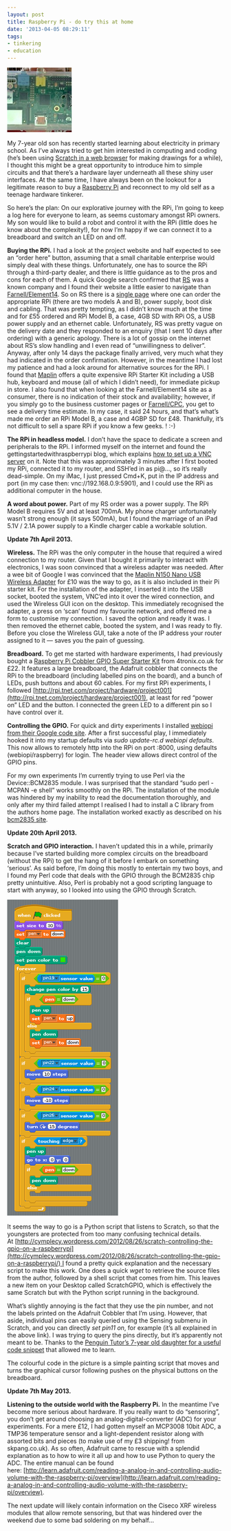 ```yaml
---
layout: post
title: Raspberry Pi - do try this at home
date: '2013-04-05 08:29:11'
tags:
- tinkering
- education
---
```



![RPi](/content/images/2015/09/RPi-150x150.jpg)

My 7-year old son has recently started learning about electricity in primary school. As I’ve always tried to get him interested in computing and coding (he’s been using [Scratch in a web browser](http://snap.berkeley.edu/) for making drawings for a while), I thought this might be a great opportunity to introduce him to simple circuits and that there’s a hardware layer underneath all these shiny user interfaces. At the same time, I have always been on the lookout for a legitimate reason to buy a [Raspberry Pi](http://www.raspberrypi.org) and reconnect to my old self as a teenage hardware tinkerer.

So here’s the plan: On our explorative journey with the RPi, I’m going to keep a log here for everyone to learn, as seems customary amongst RPi owners. My son would like to build a robot and control it with the RPi (little does he know about the complexity!), for now I’m happy if we can connect it to a breadboard and switch an LED on and off.

**Buying the RPi.** I had a look at the project website and half expected to see an “order here” button, assuming that a small charitable enterprise would simply deal with these things. Unfortunately, one has to source the RPi through a third-party dealer, and there is little guidance as to the pros and cons for each of them. A quick Google search confirmed that [RS](http://uk.rs-online.com/web/generalDisplay.html?id=raspberrypi) was a known company and I found their website a little easier to navigate than [Farnell/Element14](http://www.element14.com/community/groups/raspberry-pi). So on RS there is a [single page](http://raspberrypi.rsdelivers.com/default.aspx?cl=1) where one can order the appropriate RPi (there are two models A and B), power supply, boot disk and cabling. That was pretty tempting, as I didn’t know much at the time and for £55 ordered and RPi Model B, a case, 4GB SD with RPi OS, a USB power supply and an ethernet cable. Unfortunately, RS was pretty vague on the delivery date and they responded to an enquiry (that I sent 10 days after ordering) with a generic apology. There is a lot of gossip on the internet about RS’s slow handling and I even read of “unwillingness to deliver”. Anyway, after only 14 days the package finally arrived, very much what they had indicated in the order confirmation. However, in the meantime I had lost my patience and had a look around for alternative sources for the RPi. I found that [Maplin](http://www.google.co.uk/aclk?sa=l&ai=CO-nCTpJeUfPXLYT_-gbM84DgBa3ugZUDrdf721TG19yCkgEIABABILlUKAJQ4q2zzwJgu76ug9AKoAGDkMfZA8gBAakC04MP2KaHuT6qBCJP0D9iFe2Gm-j85wHC4kHI0EFATWGF1QwMQu4uwQzErlzCgAWQToAH5e-4Jg&sig=AOD64_0Wttt68kcm8pZhCuYB7WIXYZA9vw&ved=0CDEQ0Qw&adurl=http://www.maplin.co.uk/raspberry-piandreg-board-and-starter-kit-652805%3F_%24ja%3Dkw:maplin%2Braspberry%2Bpi%7Ccgn:Product%257c%257cElectronic%2Bkits%257c%257cMaplin%2Braspberry%2Bpi%2Bkit%257c%257cR45pi%7Ccgid:5107683029%7Ctsid:45627%7Ccn:Leisure%257c%257cProduct%7Ccid:112182629%7Clid:39197289414%7Cmt:Exact%7Cnw:search%7Ccrid:22669311389) offers a quite expensive RPi Starter Kit including a USB hub, keyboard and mouse (all of which I didn’t need), for immediate pickup in store. I also found that when looking at the Farnell/Element14 site as a consumer, there is no indication of their stock and availability; however, if you simply go to the business customer pages or [Farnell/CPC](http://cpc.farnell.com/jsp/bespoke/bespoke2.jsp?bespokepage=cpc/en_CC/special_offers/bargains/part_detail/RPi_lp2.jsp&CMP=HP_RPi), you get to see a delivery time estimate. In my case, it said 24 hours, and that’s what’s made me order an RPi Model B, a case and 4GBP SD for £48. Thankfully, it’s not difficult to sell a spare RPi if you know a few geeks. ! :-)

**The RPi in headless model.** I don’t have the space to dedicate a screen and peripherals to the RPi. I informed myself on the internet and found the gettingstartedwithraspberrypi blog, which explains [how to set up a VNC server](http://gettingstartedwithraspberrypi.tumblr.com/post/24142374137/setting-up-a-vnc-server) on it. Note that this was approximately 3 minutes after I first booted my RPi, connected it to my router, and SSH’ed in as pi@…, so it’s really dead-simple. On my iMac, I just pressed Cmd+K, put in the IP address and port (in my case then: vnc://192.168.0.9:5901), and I could use the RPi as additional computer in the house.

**A word about power.** Part of my RS order was a power supply. The RPi Model B requires 5V and at least 700mA. My phone charger unfortunately wasn’t strong enough (it says 500mA), but I found the marriage of an iPad 5.1V / 2.1A power supply to a Kindle charger cable a workable solution.

**Update 7th April 2013.**

**Wireless.** The RPi was the only computer in the house that required a wired connection to my router. Given that I bought it primarily to interact with electronics, I was soon convinced that a wireless adapter was needed. After a wee bit of Google I was convinced that the [Maplin N150 Nano USB Wireless Adapter](http://www.maplin.co.uk/n150-nano-usb-wireless-adapter-681507) for £10 was the way to go, as it is also included in their Pi starter kit. For the installation of the adapter, I inserted it into the USB socket, booted the system, VNC’ed into it over the wired connection, and used the Wireless GUI icon on the desktop. This immediately recognised the adapter, a press on ‘scan’ found my favourite network, and offered me a form to customise my connection. I saved the option and ready it was. I then removed the ethernet cable, booted the system, and I was ready to fly. Before you close the Wireless GUI, take a note of the IP address your router assigned to it — saves you the pain of guessing.

**Breadboard.** To get me started with hardware experiments, I had previously bought a [Raspberry Pi Cobbler GPIO Super Starter Kit](http://www.ebay.co.uk/itm/Raspberry-Pi-Cobbler-GPIO-Super-Starter-Kit-Breadboard-Cable-LEDs-Switches-/181071750824?) from 4tronix.co.uk for £22. It features a large breadboard, the Adafruit cobbler that connects the RPi to the breadboard (including labelled pins on the board), and a bunch of LEDs, push buttons and about 60 cables. For my first RPi experiments, I followed [http://rpi.tnet.com/project/hardware/project001](http://rpi.tnet.com/project/hardware/project001), at least for red “power on” LED and the button. I connected the green LED to a different pin so I have control over it.

**Controlling the GPIO.** For quick and dirty experiments I installed [webiopi from their Google code site](http://code.google.com/p/webiopi/wiki/INSTALL). After a first successful play, I immediately hooked it into my startup defaults via *sudo update-rc.d webiopi defaults*. This now allows to remotely http into the RPi on port :8000, using defaults (webiopi/raspberry) for login. The header view allows direct control of the GPIO pins.

For my own experiments I’m currently trying to use Perl via the Device::BCM2835 module. I was surprised that the standard “sudo perl -MCPAN -e shell” works smoothly on the RPi. The installation of the module was hindered by my inability to read the documentation thoroughly, and only after my third failed attempt I realised I had to install a C library from the authors home page. The installation worked exactly as described on his [bcm2835 site](http://www.airspayce.com/mikem/bcm2835/).

**Update 20th April 2013.**

**Scratch and GPIO interaction.** I haven’t updated this in a while, primarily because I’ve started building more complex circuits on the breadboard (without the RPi) to get the hang of it before I embark on something ‘serious’. As said before, I’m doing this mostly to entertain my two boys, and I found my Perl code that deals with the GPIO through the BCM2835 chip pretty unintuitive. Also, Perl is probably not a good scripting language to start with anyway, so I looked into using the GPIO through Scratch.

![](/content/images/2015/09/scratch_code.png)

It seems the way to go is a Python script that listens to Scratch, so that the youngsters are protected from too many confusing technical details. At [http://cymplecy.wordpress.com/2012/08/26/scratch-controlling-the-gpio-on-a-raspberrypi](http://cymplecy.wordpress.com/2012/08/26/scratch-controlling-the-gpio-on-a-raspberrypi/) I found a pretty quick explanation and the necessary script to make this work. One does a quick *wget* to retrieve the source files from the author, followed by a shell script that comes from him. This leaves a new item on your Desktop called ScratchGPIO, which is effectively the same Scratch but with the Python script running in the background.

What’s slightly annoying is the fact that they use the pin number, and not the labels printed on the Adafruit Cobbler that I’m using. However, that aside, individual pins can easily queried using the Sensing submenu in Scratch, and you can directly *set pin11 on*, for example (it’s all explained in the above link). I was trying to query the pins directly, but it’s apparently not meant to be. Thanks to the [Penguin Tutor’s 7-year old daughter for a useful code snippet](http://www.penguintutor.com/electronics/bee) that allowed me to learn.

The colourful code in the picture is a simple painting script that moves and turns the graphical cursor following pushes on the physical buttons on the breadboard.

**Update 7th May 2013.**

**Listening to the outside world with the Raspberry Pi.** In the meantime I’ve become more serious about hardware. If you really want to do “sensoring”, you don’t get around choosing an analog-digital-converter (ADC) for your experiments. For a mere £12, I had gotten myself an MCP3008 10bit ADC, a TMP36 temperature sensor and a light-dependent resistor along with assorted bits and pieces (to make use of my £3 shipping! from skpang.co.uk). As so often, Adafruit came to rescue with a splendid explanation as to how to wire it all up and how to use Python to query the ADC. The entire manual can be found here: [http://learn.adafruit.com/reading-a-analog-in-and-controlling-audio-volume-with-the-raspberry-pi/overview](http://learn.adafruit.com/reading-a-analog-in-and-controlling-audio-volume-with-the-raspberry-pi/overview).

The next update will likely contain information on the Ciseco XRF wireless modules that allow remote sensoring, but that was hindered over the weekend due to some bad soldering on my behalf…

